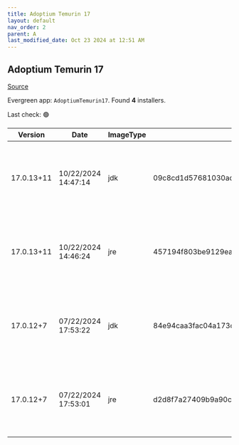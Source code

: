 ```yaml
---
title: Adoptium Temurin 17
layout: default
nav_order: 2
parent: A
last_modified_date: Oct 23 2024 at 12:51 AM
---
```


## Adoptium Temurin 17

[Source](https://adoptium.net/)

Evergreen app: `AdoptiumTemurin17`. Found **4** installers.

Last check: 🟢

| Version    | Date                | ImageType | Checksum                                                         | Size      | Architecture | Type | URI                                                                                                                                                                                                                                                                          |
| ---------- | ------------------- | --------- | ---------------------------------------------------------------- | --------- | ------------ | ---- | ---------------------------------------------------------------------------------------------------------------------------------------------------------------------------------------------------------------------------------------------------------------------------- |
| 17.0.13+11 | 10/22/2024 14:47:14 | jdk       | 09c8cd1d57681030acfd41105eaf5da2a9721f442cfc9655a3a9a7f382268d94 | 168685568 | x64          | msi  | [https://github.com/adoptium/temurin17-binaries/releases/download/jdk-17.0.13%2B11/OpenJDK17U-jdk_x64_windows_hotspot_17.0.13_11.msi](https://github.com/adoptium/temurin17-binaries/releases/download/jdk-17.0.13%2B11/OpenJDK17U-jdk_x64_windows_hotspot_17.0.13_11.msi)   |
| 17.0.13+11 | 10/22/2024 14:46:24 | jre       | 457194f803be9129eaa2f0d50ac62bbd6182bf4923f91000199d936fa04e40e4 | 31813632  | x64          | msi  | [https://github.com/adoptium/temurin17-binaries/releases/download/jdk-17.0.13%2B11/OpenJDK17U-jre_x64_windows_hotspot_17.0.13_11.msi](https://github.com/adoptium/temurin17-binaries/releases/download/jdk-17.0.13%2B11/OpenJDK17U-jre_x64_windows_hotspot_17.0.13_11.msi)   |
| 17.0.12+7  | 07/22/2024 17:53:22 | jdk       | 84e94caa3fac04a173d8cebb80ae77727eaedd766d5bf4f66900aa64aa0b4f11 | 163942400 | x86          | msi  | [https://github.com/adoptium/temurin17-binaries/releases/download/jdk-17.0.12%2B7/OpenJDK17U-jdk_x86-32_windows_hotspot_17.0.12_7.msi](https://github.com/adoptium/temurin17-binaries/releases/download/jdk-17.0.12%2B7/OpenJDK17U-jdk_x86-32_windows_hotspot_17.0.12_7.msi) |
| 17.0.12+7  | 07/22/2024 17:53:01 | jre       | d2d8f7a27409b9a90ceadb53fc7064ce2a3d71d9f0db40572cb0b14f089a9798 | 28950528  | x86          | msi  | [https://github.com/adoptium/temurin17-binaries/releases/download/jdk-17.0.12%2B7/OpenJDK17U-jre_x86-32_windows_hotspot_17.0.12_7.msi](https://github.com/adoptium/temurin17-binaries/releases/download/jdk-17.0.12%2B7/OpenJDK17U-jre_x86-32_windows_hotspot_17.0.12_7.msi) |
